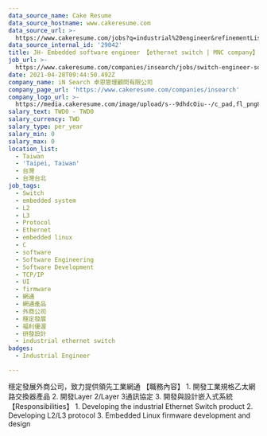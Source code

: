 ```yaml
---
data_source_name: Cake Resume
data_source_hostname: www.cakeresume.com
data_source_url: >-
  https://www.cakeresume.com/jobs?q=industrial%20engineer&refinementList%5Blang_name%5D%5B0%5D=English&refinementList%5Bsalary_type%5D=per_year
data_source_internal_id: '29042'
title: JH- Embedded software engineer 【ethernet switch | MNC company】
job_url: >-
  https://www.cakeresume.com/companies/insearch/jobs/switch-engineer-software-engineer
date: 2021-04-28T09:44:50.492Z
company_name: iN Search 卓恩管理顧問有限公司
company_page_url: 'https://www.cakeresume.com/companies/insearch'
company_logo_url: >-
  https://media.cakeresume.com/image/upload/s--9dhdcOiu--/c_pad,fl_png8,h_200,w_200/v1610522688/ppnzb1veba43cha2rznf.png
salary_text: TWD0 - TWD0
salary_currency: TWD
salary_type: per_year
salary_min: 0
salary_max: 0
location_list:
  - Taiwan
  - 'Taipei, Taiwan'
  - 台灣
  - 台灣台北
job_tags:
  - Switch
  - embedded system
  - L2
  - L3
  - Protocol
  - Ethernet
  - embedded linux
  - C
  - software
  - Software Engineering
  - Software Development
  - TCP/IP
  - UI
  - firmware
  - 網通
  - 網通產品
  - 外商公司
  - 穩定發展
  - 福利優渥
  - 研發設計
  - industrial ethernet switch
badges:
  - Industrial Engineer

---
```


穩定發展外商公司，致力提供領先工業網通 【職務內容】 1. 開發工業規格乙太網路交換器產品 2. 開發Layer 2/Layer 3通訊協定 3. 開發與設計嵌入式系統 【Responsibilities】 1. Developing the industrial Ethernet Switch product 2. Developing L2/L3 protocol 3. Embedded Linux firmware development and design